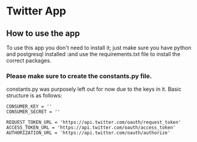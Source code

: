 # Twitter App

## How to use the app


To use this app you don't need to install it; just make sure you have python and postgresql installed :and use the requirements.txt file to install the correct packages.





### Please make sure to create the constants.py file. 
constants.py was purposely left out for now due to the keys in it. Basic structure is as follows:  


	CONSUMER_KEY = ''
	CONSUMER_SECRET = ''
	
	REQUEST_TOKEN_URL = 'https://api.twitter.com/oauth/request_token'
	ACCESS_TOKEN_URL = 'https://api.twitter.com/oauth/access_token'
	AUTHORIZATION_URL = 'https://api.twitter.com/oauth/authorize'


